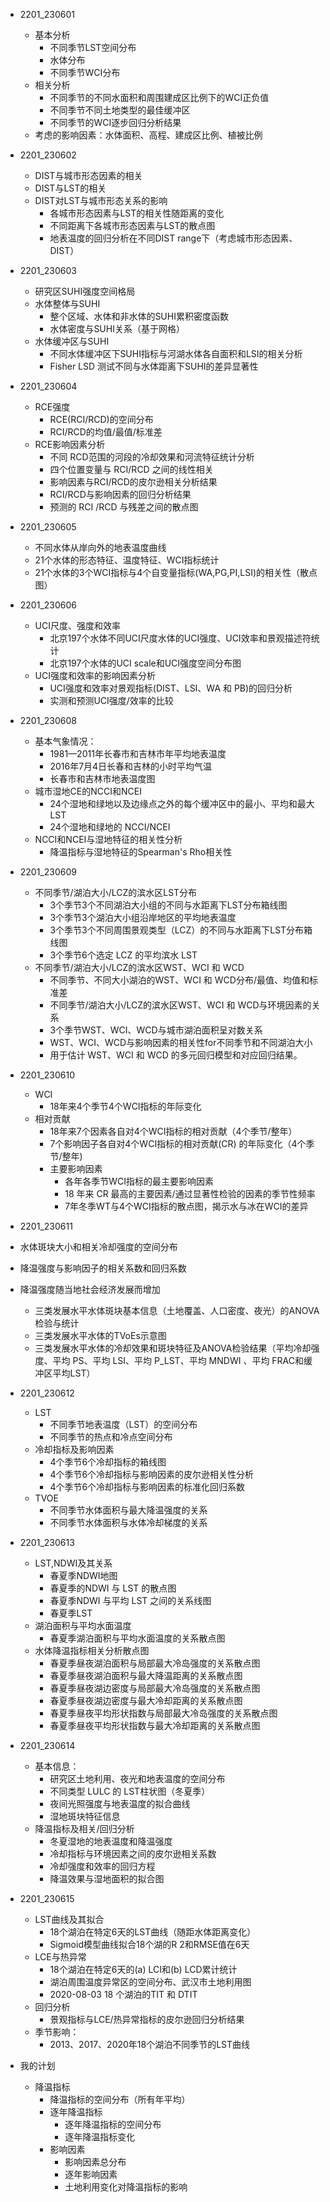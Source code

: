 - 2201_230601
  - 基本分析
    - 不同季节LST空间分布
    - 水体分布
    - 不同季节WCI分布
  - 相关分析
    - 不同季节的不同水面积和周围建成区比例下的WCI正负值
    - 不同季节不同土地类型的最佳缓冲区
    - 不同季节的WCI逐步回归分析结果
  - 考虑的影响因素：水体面积、高程、建成区比例、植被比例

- 2201_230602
  - DIST与城市形态因素的相关
  - DIST与LST的相关
  - DIST对LST与城市形态关系的影响
    - 各城市形态因素与LST的相关性随距离的变化
    - 不同距离下各城市形态因素与LST的散点图
    - 地表温度的回归分析在不同DIST range下（考虑城市形态因素、DIST）

- 2201_230603
  - 研究区SUHI强度空间格局
  - 水体整体与SUHI
    - 整个区域、水体和非水体的SUHI累积密度函数
    - 水体密度与SUHI关系（基于网格）
  - 水体缓冲区与SUHI
    - 不同水体缓冲区下SUHI指标与河湖水体各自面积和LSI的相关分析
    - Fisher LSD 测试不同与水体距离下SUHI的差异显著性

- 2201_230604
  - RCE强度
    - RCE(RCI/RCD)的空间分布
    - RCI/RCD的均值/最值/标准差
  - RCE影响因素分析
    - 不同 RCD范围的河段的冷却效果和河流特征统计分析
    - 四个位置变量与 RCI/RCD 之间的线性相关
    - 影响因素与RCI/RCD的皮尔逊相关分析结果
    - RCI/RCD与影响因素的回归分析结果
    - 预测的 RCI /RCD 与残差之间的散点图

- 2201_230605
  - 不同水体从岸向外的地表温度曲线
  - 21个水体的形态特征、温度特征、WCI指标统计
  - 21个水体的3个WCI指标与4个自变量指标(WA,PG,PI,LSI)的相关性（散点图）

- 2201_230606
  - UCI尺度、强度和效率
    - 北京197个水体不同UCI尺度水体的UCI强度、UCI效率和景观描述符统计
    - 北京197个水体的UCI scale和UCI强度空间分布图
  - UCI强度和效率的影响因素分析
    - UCI强度和效率对景观指标(DIST、LSI、WA 和 PB)的回归分析
    - 实测和预测UCI强度/效率的比较

- 2201_230608
  - 基本气象情况：
    - 1981—2011年长春市和吉林市年平均地表温度
    - 2016年7月4日长春和吉林的小时平均气温
    - 长春市和吉林市地表温度图
  - 城市湿地CE的NCCI和NCEI
    - 24个湿地和绿地以及边缘点之外的每个缓冲区中的最小、平均和最大 LST
    - 24个湿地和绿地的 NCCI/NCEI 
  - NCCI和NCEI与湿地特征的相关性分析
    - 降温指标与湿地特征的Spearman's Rho相关性

- 2201_230609
  - 不同季节/湖泊大小/LCZ的滨水区LST分布
    - 3个季节3个不同湖泊大小组的不同与水距离下LST分布箱线图
    - 3个季节3个湖泊大小组沿岸地区的平均地表温度
    - 3个季节3个不同周围景观类型（LCZ）的不同与水距离下LST分布箱线图
    - 3个季节6个选定 LCZ 的平均滨水 LST 
  - 不同季节/湖泊大小/LCZ的滨水区WST、WCI 和 WCD
    - 不同季节、不同大小湖泊的WST、WCI 和 WCD分布/最值、均值和标准差
    - 不同季节/湖泊大小/LCZ的滨水区WST、WCI 和 WCD与环境因素的关系
    - 3个季节WST、WCI、WCD与城市湖泊面积呈对数关系
    - WST、WCI、WCD与影响因素的相关性for不同季节和不同湖泊大小
    - 用于估计 WST、WCI 和 WCD 的多元回归模型和对应回归结果。

- 2201_230610
  - WCI
    - 18年来4个季节4个WCI指标的年际变化
  - 相对贡献
    - 18年来7个因素各自对4个WCI指标的相对贡献（4个季节/整年）
    - 7个影响因子各自对4个WCI指标的相对贡献(CR) 的年际变化（4个季节/整年)
    - 主要影响因素
      - 各年各季节WCI指标的最主要影响因素
      - 18 年来 CR 最高的主要因素/通过显著性检验的因素的季节性频率
      - 7年冬季WT与4个WCI指标的散点图，揭示水与冰在WCI的差异

- 2201_230611
- 水体斑块大小和相关冷却强度的空间分布
- 降温强度与影响因子的相关系数和回归系数
- 降温强度随当地社会经济发展而增加
  - 三类发展水平水体斑块基本信息（土地覆盖、人口密度、夜光）的ANOVA检验与统计
  - 三类发展水平水体的TVoEs示意图
  - 三类发展水平水体的冷却效果和斑块特征及ANOVA检验结果（平均冷却强度、平均 PS、平均 LSI、平均 P_LST、平均 MNDWI 、平均 FRAC和缓冲区平均LST）

- 2201_230612
  - LST
    - 不同季节地表温度（LST）的空间分布
    - 不同季节的热点和冷点空间分布
  - 冷却指标及影响因素
    - 4个季节6个冷却指标的箱线图
    - 4个季节6个冷却指标与影响因素的皮尔逊相关性分析
    - 4个季节6个冷却指标与影响因素的标准化回归系数
  - TVOE
    - 不同季节水体面积与最大降温强度的关系
    - 不同季节水体面积与水体冷却梯度的关系

- 2201_230613
  - LST,NDWI及其关系
    - 春夏季NDWI地图
    - 春夏季的NDWI 与 LST 的散点图
    - 春夏季NDWI 与平均 LST 之间的关系线图
    - 春夏季LST
  - 湖泊面积与平均水面温度
    - 春夏季湖泊面积与平均水面温度的关系散点图
  - 水体降温指标相关分析散点图
    - 春夏季昼夜湖泊面积与局部最大冷岛强度的关系散点图
    - 春夏季昼夜湖泊面积与最大降温距离的关系散点图
    - 春夏季昼夜湖边密度与局部最大冷岛强度的关系散点图
    - 春夏季昼夜湖边密度与最大冷却距离的关系散点图
    - 春夏季昼夜平均形状指数与局部最大冷岛强度的关系散点图
    - 春夏季昼夜平均形状指数与最大冷却距离的关系散点图
- 2201_230614
  - 基本信息：
    - 研究区土地利用、夜光和地表温度的空间分布
    - 不同类型 LULC 的 LST柱状图（冬夏季）
    - 夜间光照强度与地表温度的拟合曲线
    - 湿地斑块特征信息
  - 降温指标及相关/回归分析
    - 冬夏湿地的地表温度和降温强度
    - 冷却指标与环境因素之间的皮尔逊相关系数
    - 冷却强度和效率的回归方程
    - 降温效果与湿地面积的拟合图

- 2201_230615
  - LST曲线及其拟合
    - 18个湖泊在特定6天的LST曲线（随距水体距离变化）
    - Sigmoid模型曲线拟合18个湖的R 2和RMSE值在6天
  - LCE与热异常
    - 18个湖泊在特定6天的(a) LCI和(b) LCD累计统计 
    - 湖泊周围温度异常区的空间分布、武汉市土地利用图
    - 2020-08-03 18 个湖泊的TIT 和 DTIT
  - 回归分析
    - 景观指标与LCE/热异常指标的皮尔逊回归分析结果
  - 季节影响：
    - 2013、2017、2020年18个湖泊不同季节的LST曲线

- 我的计划
  - 降温指标
    - 降温指标的空间分布（所有年平均）
    - 逐年降温指标
      - 逐年降温指标的空间分布
      - 逐年降温指标变化
    - 影响因素
      - 影响因素总分布
      - 逐年影响因素
      - 土地利用变化对降温指标的影响